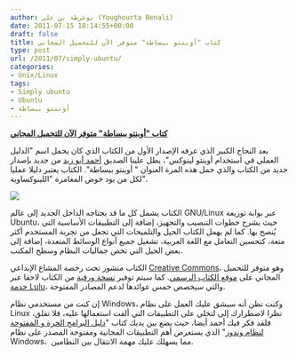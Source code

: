 ```yaml
---
author: يوغرطة بن علي (Youghourta Benali)
date: 2011-07-15 18:14:55+00:00
draft: false
title: كتاب "أوبنتو ببساطة" متوفر الآن للتحميل المجاني
type: post
url: /2011/07/simply-ubuntu/
categories:
- Unix/Linux
tags:
- Simply ubuntu
- Ubuntu
- أوبنتو ببساطة
---
```


[**كتاب "أوبنتو ببساطة" متوفر الآن للتحميل المجاني**](http://www.it-scoop.com/2011/07/simply-ubuntu/)




بعد النجاح الكبير الذي عرفه الإصدار الأول من الكتاب الذي كان يحمل اسم "الدليل العملي في استخدام أوبنتو لينوكس"، يطل علينا الصديق [أحمد أبو زيد](http://www.aabouzaid.com/p/about.html) من جديد بإصدار جديد من الكتاب والذي حمل هذه المرة العنوان " أوبنتو ببساطة". الكتاب يعتبر دليلا عمليا لكل من يود خوض المغامرة "اللينوكساوية".




[![](http://www.it-scoop.com/wp-content/uploads/2011/07/simplyubuntu_web_cover.png)
](http://www.it-scoop.com/2011/07/simply-ubuntu/)




الكتاب يشمل كل ما قد يحتاجه الداخل الجديد إلى عالم GNU/Linux عبر بوابة توزيعة Ubuntu، حيث يشرح خطوات التنصيب والتجهيز، إضافة إلى التطبيقات الأساسية التي يُنصح بها. كما لم يهمل الكتاب الحيل والتلميحات التي تجعل من تجربة المستخدم أكثر متعة، كتحسين التعامل مع اللغة العربية، تشغيل جميع أنواع الوسائط المتعدة، إضافة إلى بعض الحيل التي تخص جماليات النظام وسطح المكتب.




الكتاب منشور تحت رخصة المشاع الإبداعي [Creative Commons](http://creativecommons.org/licenses/by-sa/3.0/)، وهو متوفر للتحميل المجاني على [موقع الكتاب الرسمي](http://www.simplyubuntu.com/). كما سيتم توفير [نسخة ورقية](http://www.simplyubuntu.com/p/hard-copy.html) من الكتاب لاحقا عبر [خدمة Lulu](http://www.lulu.com/)، والتي سيخصص خمس عوائدها لدعم المصادر المفتوحة.




إن كنت من مستخدمي نظام Windows، وكنت تظن أنه سيشق عليك العمل على نظام Linux نظرا لاضطرارك إلى لتخلي على التطبيقات التي ألفت استعمالها عليه، فلا تقلق، فلقد فكر فيك أحمد أيضا، حيث يضع بين يديك كتاب "[دليل البرامج الحرة و المفتوحة لنظام وندوز](http://www.aabouzaid.com/2009/11/blog-post_4842.html)" الذي يستعرض أهم التطبيقات المجانية ومفتوحة المصدر على نظام Windows،  مما يسهلك عليك مهمة الانتقال بين النظامين.
